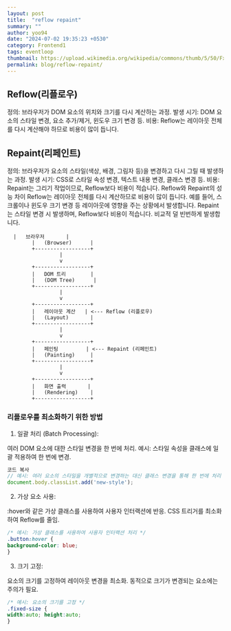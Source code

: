 ```yaml
---
layout: post
title:  "reflow repaint"
summary: ""
author: yoo94
date: "2024-07-02 19:35:23 +0530"
category: Frontend1
tags: eventloop
thumbnail: https://upload.wikimedia.org/wikipedia/commons/thumb/5/50/Fxemoji_u2049.svg/255px-Fxemoji_u2049.svg.png
permalink: blog/reflow-repaint/
---
```


## Reflow(리플로우)
정의: 브라우저가 DOM 요소의 위치와 크기를 다시 계산하는 과정.
발생 시기: DOM 요소의 스타일 변경, 요소 추가/제거, 윈도우 크기 변경 등.
비용: Reflow는 레이아웃 전체를 다시 계산해야 하므로 비용이 많이 듭니다.

## Repaint(리페인트)
정의: 브라우저가 요소의 스타일(색상, 배경, 그림자 등)을 변경하고 다시 그릴 때 발생하는 과정.
발생 시기: CSS로 스타일 속성 변경, 텍스트 내용 변경, 클래스 변경 등.
비용: Repaint는 그리기 작업이므로, Reflow보다 비용이 적습니다.
Reflow와 Repaint의 성능 차이
Reflow는 레이아웃 전체를 다시 계산하므로 비용이 많이 듭니다.
예를 들어, 스크롤이나 윈도우 크기 변경 등 레이아웃에 영향을 주는 상황에서 발생합니다.
Repaint는 스타일 변경 시 발생하며, Reflow보다 비용이 적습니다. 비교적 덜 빈번하게 발생합니다.

```text
  |   브라우저       |
        |   (Browser)      |
        +------------------+
                 |
                 v
        +------------------+
        |   DOM 트리        |
        |   (DOM Tree)      |
        +------------------+
                 |
                 v
        +------------------+
        |   레이아웃 계산   | <--- Reflow (리플로우)
        |   (Layout)       |
        +------------------+
                 |
                 v
        +------------------+
        |   페인팅         | <--- Repaint (리페인트)
        |   (Painting)     |
        +------------------+
                 |
                 v
        +------------------+
        |   화면 출력       |
        |   (Rendering)    |
        +------------------+
```
### 리플로우를 최소화하기 위한 방법
1. 일괄 처리 (Batch Processing):

여러 DOM 요소에 대한 스타일 변경을 한 번에 처리.
예시: 스타일 속성을 클래스에 일괄 적용하여 한 번에 변경.
```js
코드 복사
// 예시: 여러 요소의 스타일을 개별적으로 변경하는 대신 클래스 변경을 통해 한 번에 처리
document.body.classList.add('new-style');
```

2. 가상 요소 사용:

:hover와 같은 가상 클래스를 사용하여 사용자 인터랙션에 반응.
CSS 트리거를 최소화하여 Reflow를 줄임.
```css
/* 예시: 가상 클래스를 사용하여 사용자 인터랙션 처리 */
.button:hover {
background-color: blue;
}
```

3. 크기 고정:

요소의 크기를 고정하여 레이아웃 변경을 최소화.
동적으로 크기가 변경되는 요소에는 주의가 필요.
```css
/* 예시: 요소의 크기를 고정 */
.fixed-size {
width:auto; height:auto;
}
```

